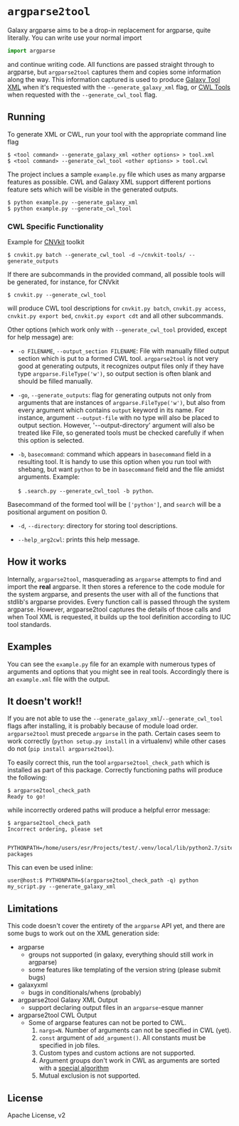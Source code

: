 # `argparse2tool`

Galaxy argparse aims to be a drop-in replacement for argparse, quite literally.
You can write use your normal import

```python
import argparse
```

and continue writing code. All functions are passed straight through to
argparse, but `argparse2tool` captures them and copies some information along the
way. This information captured is used to produce [Galaxy Tool XML](https://github.com/erasche/galaxyxml) when it's
requested with the `--generate_galaxy_xml` flag, or [CWL Tools](http://www.commonwl.org/v1.0/CommandLineTool.html) when requested
with the `--generate_cwl_tool` flag.

## Running

To generate XML or CWL, run your tool with the appropriate command line flag

```console
$ <tool command> --generate_galaxy_xml <other options> > tool.xml
$ <tool command> --generate_cwl_tool <other options> > tool.cwl
```

The project inclues a sample `example.py` file which uses as many argparse features as possible. CWL and Galaxy XML support different portions feature sets which will be visible in the generated outputs.

```console
$ python example.py --generate_galaxy_xml
$ python example.py --generate_cwl_tool
```

### CWL Specific Functionality

Example for [CNVkit](https://github.com/etal/cnvkit) toolkit

```console
$ cnvkit.py batch --generate_cwl_tool -d ~/cnvkit-tools/ --generate_outputs
```

If there are subcommands in the provided command, all possible tools will be generated, for instance, for CNVkit

```console
$ cnvkit.py --generate_cwl_tool
```

will produce CWL tool descriptions for `cnvkit.py batch`, `cnvkit.py access`, `cnvkit.py export bed`, `cnvkit.py export cdt` and all other subcommands.

Other options (which work only with `--generate_cwl_tool` provided, except for help message) are:

* `-o FILENAME`, `--output_section FILENAME`: File with manually filled output section which is put to a formed CWL tool. `argparse2tool` is not very good at generating outputs, it recognizes output files only if they have type `argparse.FileType('w')`, so output section is often blank and should be filled manually.

* `-go`, `--generate_outputs`: flag for generating outputs not only from arguments that are instances of `argparse.FileType('w')`, but also from every argument which contains `output` keyword in its name. For instance, argument `--output-file` with no type will also be placed to output section. However, '--output-directory' argument will also be treated like File, so generated tools must be checked carefully if when this option is selected.

* `-b`, `basecommand`: command which appears in `basecommand` field in a resulting tool. It is handy to use this option when you run tool with shebang, but want `python` to be in `basecommand` field and the file amidst arguments.
Example:

	```$ .search.py --generate_cwl_tool -b python```. 

Basecommand of the formed tool will be `['python']`, and `search` will be a positional argument on position 0.

* `-d`, `--directory`: directory for storing tool descriptions.

* `--help_arg2cwl`: prints this help message.


## How it works

Internally, `argparse2tool`, masquerading as `argparse` attempts to find and
import the **real** argparse. It then stores a reference to the code module for
the system argparse, and presents the user with all of the functions that
stdlib's argparse provides. Every function call is passed through the system
argparse. However, argparse2tool captures the details of those calls and when Tool
XML is requested, it builds up the tool definition according to IUC tool
standards.

## Examples

You can see the `example.py` file for an example with numerous types of
arguments and options that you might see in real tools. Accordingly there is an `example.xml` file with the output.

## It doesn't work!!

If you are not able to use the `--generate_galaxy_xml`/`--generate_cwl_tool`
flags after installing, it is probably because of module load order. `argparse2tool`
must precede `argparse` in the path. Certain cases seem to work correctly
(`python setup.py install` in a virtualenv) while other cases do not (`pip
install argparse2tool`).

To easily correct this, run the tool `argparse2tool_check_path` which is installed
as part of this package. Correctly functioning paths will produce the
following:

```console
$ argparse2tool_check_path
Ready to go!
```

while incorrectly ordered paths will produce a helpful error message:

```console
$ argparse2tool_check_path
Incorrect ordering, please set

    PYTHONPATH=/home/users/esr/Projects/test/.venv/local/lib/python2.7/site-packages

```

This can even be used inline:

```console
user@host:$ PYTHONPATH=$(argparse2tool_check_path -q) python my_script.py --generate_galaxy_xml
```

## Limitations

This code doesn't cover the entirety of the `argparse` API yet, and there are some bugs to work out on the XML generation side:

- argparse
    - groups not supported (in galaxy, everything should still work in argparse)
    - some features like templating of the version string (please submit bugs)
- galaxyxml
    - bugs in conditionals/whens (probably)
- argparse2tool Galaxy XML Output
    - support declaring output files in an `argparse`-esque manner
- argparse2tool CWL Output
	- Some of argparse features can not be ported to CWL.
		1. `nargs=N`. Number of arguments can not be specified in CWL (yet).
		2. `const` argument of `add_argument()`. All constants must be specified in job files.
		3. Custom types and custom actions are not supported.
		4. Argument groups don't work in CWL as arguments are sorted with a [special algorithm](http://www.commonwl.org/draft-3/CommandLineTool.html#Input_binding)
		5. Mutual exclusion is not supported.

## License

Apache License, v2
